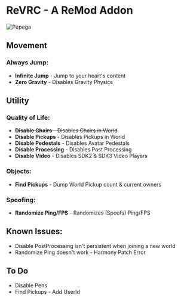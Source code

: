 # ReVRC - A ReMod Addon
![Pepega](https://raw.githubusercontent.com/imxLucid/ReVRC/main/pepega.png)
## Movement

### Always Jump:
- **Infinite Jump** - Jump to your heart's content
- **Zero Gravity** - Disables Gravity Physics

## Utility

### Quality of Life:
- ~~**Disable Chairs** - Disables Chairs in World~~
- **Disable Pickups** - Disables Pickups in World
- **Disable Pedestals** - Disables Avatar Pedestals
- **Disable Processing** - Disables Post Processing
- **Disable Video** - Disables SDK2 & SDK3 Video Players


### Objects:
- **Find Pickups** - Dump World Pickup count & current owners

### Spoofing:
- **Randomize Ping/FPS** - Randomizes (Spoofs) Ping/FPS

## Known Issues:

- Disable PostProcessing isn't persistent when joining a new world
- Randomize Ping doesn't work - Harmony Patch Error

## To Do
- Disable Pens
- Find Pickups - Add UserId
